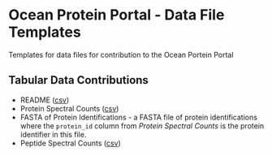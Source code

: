 # Ocean Protein Portal - Data File Templates
Templates for data files for contribution to the Ocean Portein Portal

## Tabular Data Contributions

* README ([csv](tabular/TEMPLATE_README.csv))
* Protein Spectral Counts ([csv](tabular/TEMPLATE_Protein-Spectral-Counts.csv))
* FASTA of Protein Identifications - a FASTA file of protein identifications where the `protein_id` column from *Protein Spectral Counts* is the protein identifier in this file.
* Peptide Spectral Counts ([csv](tabular/TEMPLATE_Peptide-Spectral-Counts.csv))
